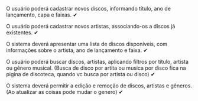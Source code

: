 O usuário poderá cadastrar novos discos, informando título, ano de lançamento, capa e faixas. ✔

O usuário poderá cadastrar novos artistas, associando-os a discos já existentes. ✔

O sistema deverá apresentar uma lista de discos disponíveis, com informações sobre o artista, ano de lançamento e faixa. ✔

O usuário poderá buscar discos, artistas, aplicando filtros por título, artista ou gênero musical. (Busca de disco por artita ou musica por disco fica na pigina de discoteca, quando vc busca por artista ou disco) ✔

O sistema deverá permitir a edição e remoção de discos, artistas e gêneros. (Ao atualizar as coisas pode mudar o genero) ✔
